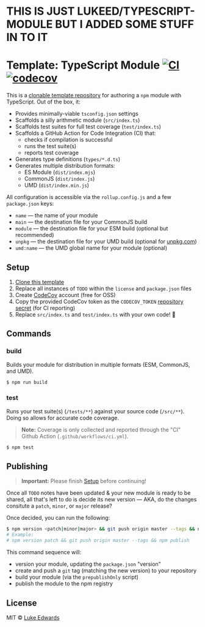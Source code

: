 # THIS IS JUST LUKEED/TYPESCRIPT-MODULE BUT I ADDED SOME STUFF IN TO IT
# Template: TypeScript Module [![CI](https://github.com/lukeed/typescript-module/workflows/CI/badge.svg)](https://github.com/lukeed/typescript-module/actions) [![codecov](https://badgen.now.sh/codecov/c/github/lukeed/typescript-module)](https://codecov.io/gh/lukeed/typescript-module)

This is a [clonable template repository](https://docs.github.com/en/github/creating-cloning-and-archiving-repositories/creating-a-repository-from-a-template) for authoring a `npm` module with TypeScript. Out of the box, it:

* Provides minimally-viable `tsconfig.json` settings
* Scaffolds a silly arithmetic module (`src/index.ts`)
* Scaffolds test suites for full test coverage (`test/index.ts`)
* Scaffolds a GitHub Action for Code Integration (CI) that:
  * checks if compilation is successful
  * runs the test suite(s)
  * reports test coverage
* Generates type definitions (`types/*.d.ts`)
* Generates multiple distribution formats:
  * ES Module (`dist/index.mjs`)
  * CommonJS (`dist/index.js`)
  * UMD (`dist/index.min.js`)

All configuration is accessible via the `rollup.config.js` and a few `package.json` keys:

* `name` &mdash; the name of your module
* `main` &mdash; the destination file for your CommonJS build
* `module` &mdash; the destination file for your ESM build (optional but recommended)
* `unpkg` &mdash; the destination file for your UMD build (optional for [unpkg.com](https://unpkg.com/))
* `umd:name` &mdash; the UMD global name for your module (optional)

## Setup

1. [Clone this template](https://docs.github.com/en/github/creating-cloning-and-archiving-repositories/creating-a-repository-from-a-template)
2. Replace all instances of `TODO` within the `license` and `package.json` files
3. Create [CodeCov](https://codecov.io) account (free for OSS)
4. Copy the provided CodeCov token as the `CODECOV_TOKEN` [repository secret](https://docs.github.com/en/actions/configuring-and-managing-workflows/creating-and-storing-encrypted-secrets#creating-encrypted-secrets-for-a-repository) (for CI reporting)
5. Replace `src/index.ts` and `test/index.ts` with your own code! 🎉

## Commands

### build

Builds your module for distribution in multiple formats (ESM, CommonJS, and UMD).

```sh
$ npm run build
```

### test

Runs your test suite(s) (`/tests/**`) against your source code (`/src/**`).<br>Doing so allows for accurate code coverage.

> **Note:** Coverage is only collected and reported through the "CI" Github Action (`.github/workflows/ci.yml`).

```sh
$ npm test
```

## Publishing

> **Important:** Please finish [Setup](#setup) before continuing!

Once all `TODO` notes have been updated & your new module is ready to be shared, all that's left to do is decide its new version &mdash; AKA, do the changes consitute a `patch`, `minor`, or `major` release?

Once decided, you can run the following:

```sh
$ npm version <patch|minor|major> && git push origin master --tags && npm publish
# Example:
# npm version patch && git push origin master --tags && npm publish
```

This command sequence will:
* version your module, updating the `package.json` "version"
* create and push a `git` tag (matching the new version) to your repository
* build your module (via the `prepublishOnly` script)
* publish the module to the npm registry

## License

MIT © [Luke Edwards](https://lukeed.com)
